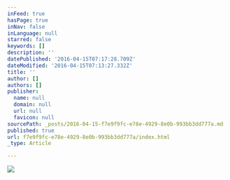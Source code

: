 ```yaml
---
inFeed: true
hasPage: true
inNav: false
inLanguage: null
starred: false
keywords: []
description: ''
datePublished: '2016-04-15T07:17:28.709Z'
dateModified: '2016-04-15T07:13:27.332Z'
title: ''
author: []
authors: []
publisher:
  name: null
  domain: null
  url: null
  favicon: null
sourcePath: _posts/2016-04-15-f7e9f9fc-e78e-4929-8e0b-993bb3dd777a.md
published: true
url: f7e9f9fc-e78e-4929-8e0b-993bb3dd777a/index.html
_type: Article

---
```

![](https://the-grid-user-content.s3-us-west-2.amazonaws.com/a8e98cb9-31c7-427b-a6b9-8e20c01a3336.jpg)